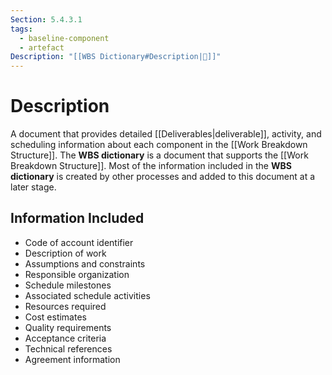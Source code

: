 ```yaml
---
Section: 5.4.3.1
tags:
  - baseline-component
  - artefact
Description: "[[WBS Dictionary#Description|📝]]"
---
```

# Description
A document that provides detailed [[Deliverables|deliverable]], activity, and scheduling information about each component in the [[Work Breakdown Structure]]. The **WBS dictionary** is a document that supports the [[Work Breakdown Structure]]. Most of the information included in the **WBS dictionary** is created by other processes and added to this document at a later stage.
## Information Included
- Code of account identifier
- Description of work
- Assumptions and constraints
- Responsible organization
- Schedule milestones
- Associated schedule activities
- Resources required
- Cost estimates
- Quality requirements
- Acceptance criteria
- Technical references
- Agreement information